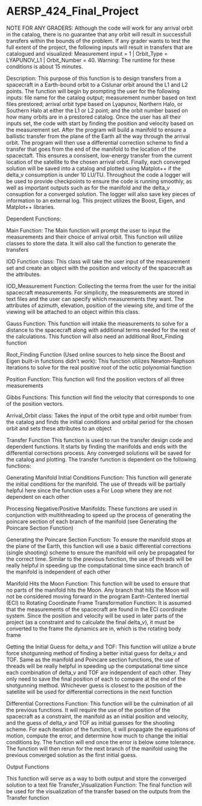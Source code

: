# AERSP_424_Final_Project
NOTE FOR ANY GRADERS: Although the code will work for any arrival orbit in the catalog, there is no guarantee that any orbit will result in successfull transfers within the bounds of the problem. If any grader wants to test the full extent of the project, the following inputs will result in transfers that are catalogued and visualized: Measurement input = 1 | Orbit_Type = LYAPUNOV_L1 | Orbit_Number = 40. Warning: The runtime for these conditions is about 15 minutes. 


Description:
This purpose of this function is to design transfers from a spacecraft in a Earth-bound orbit to a Cislunar orbit around the L1 and L2 points. The function will begin by prompting the user for the following inputs: file name for the catalog output; measurement number based on text files prestored; arrival orbit type based on Lyapunov, Northern Halo, or Southern Halo at either the L1 or L2 point; and the orbit number based on how many orbits are in a prestored catalog. Once the user has all their inputs set, the code with start by finding the position and velocity based on the measurement set. After the program will build a manifold to ensure a ballistic transfer from the plane of the Earth all the way through the arrival orbit. The program will then use a differential correction scheme to find a transfer that goes from the end of the manifold to the location of the spacectaft. This ensures a consisent, low-energy transfer from the current location of the satellite to the chosen arrival orbit. Finally, each converged solution will be saved into a catalog and plotted using Matplot++ if the delta_v consumption is under 10 LU/TU. Throughout the code a logger will be used to provide checkpoints to ensure the code is running smoothly, as well as important outputs such as for the manifold and the delta_v consuption for a converged solution. The logger will also save key pieces of information to an external log. This project utilizes the Boost, Eigen, and Matplot++ libraries.


Dependent Functions: 

Main Function:
The Main function will prompt the user to input the measurements and their choice of arrival orbit. This function will utilize classes to store the data. It will also call the function to generate the transfers

IOD Function class:
  This class will take the user input of the measurement set and create an object with the position and velocity of the spacecraft as the attributes.
  
  IOD_Measurement Function:
  Collecting the terms from the user for the initial spacecraft measurements. For simplicity, the measurements are stored in text files and the user can specify which measurements   they want. The attributes of azimuth, elevation, position of the viewing site, and time of the viewing will be attached to an object within this class.
  
  Gauss Function:
  This function will intake the measurements to solve for a distance to the spacecraft along with additional terms needed for the rest of the calculations. This function will also   need an additional Root_Finding function
  
  Root_Finding Function (Used online sources to help since the Boost and Eigen built-in functions didn’t work): 
  This function utilizes Newton-Raphson iterations to solve for the real positive root of the octic polynomial function
  
  Position Function: 
  This function will find the position vectors of all three measurements
  
  Gibbs Functions:
  This function will find the velocity that corresponds to one of the position vectors.

Arrival_Orbit class:
Takes the input of the orbit type and orbit number from the catalog and finds the initial conditions and orbital period for the chosen orbit and sets these attributes to an object

Transfer Function
This function is used to run the transfer design code and dependent functions. It starts by finding the manifolds and ends with the differential corrections process. Any converged solutions will be saved for the catalog and plotting. The transfer function is dependent on the following functions:
 
  Generating Manifold Initial Conditions Function:
  This function will generate the initial conditions for the manifold. The use of threads will be partially helpful here since the function uses a For Loop where they are not        dependent on each other

  Processing Negative/Positive Manifolds:
	These functions are used in conjunction with multithreading to speed up the process of generating the poincare section of each branch of the manifold (see Generating the 					Poincare Section Function)
 
  Generating the Poincare Section Function:
  To ensure the manifold stops at the plane of the Earth, this function will use a basic differential corrections (single shooting) scheme to ensure the manifold will only be        propagated for the correct time. Similar to the previous function, the use of threads will be really helpful in speeding up the computational time since each branch of the 				manifold is independent of each other


 
  Manifold Hits the Moon Function:
	This function will be used to ensure that no parts of the manifold hits the Moon. Any branch that hits the Moon will not be considered moving forward in the program
	Earth-Centered Inertial (ECI) to Rotating Coordinate Frame Transformation Function:
	It is assumed that the measurements of the spacecraft are found in the ECI coordinate system. Since the position and velocity will be used in later parts of the project (as a 			constraint and to calculate the final delta_v), it must be converted to the frame the dynamics are in, which is the rotating body frame
 
  Getting the Initial Guess for delta_v and TOF:
	This function will utilize a brute force shotgunning method of finding a better initial guess for delta_v and TOF. Same as the manifold and Poincare section functions, the use 		of threads will be really helpful in speeding up the computational time since each combination of delta_v and TOF are independent of each other. They only need to save the final 	position of each to compare at the end of the shotgunning method. Whichever guess is closest to the position of the satellite will be used for differential corrections in the 			next function
 
  Differential Corrections Function: 
	This function will be the culmination of all the previous functions. It will require the use of the position of the spacecraft as a constraint, the manifold as an initial 					position and velocity, and the guess of delta_v and TOF as initial guesses for the shooting scheme. For each iteration of the function, it will propagate the equations of 					motion, compute the error, and determine how much to change the initial conditions by. The function will end once the error is below some tolerance. The function will then rerun 	for the next branch of the manifold using the previous converged solution as the first initial guess. 
	
Output Functions

 This function will serve as a way to both output and store the converged solution to a text file
	Transfer_Visualization Function:
	The final function will be used for the visualization of the transfer based on the outputs from the Transfer function
